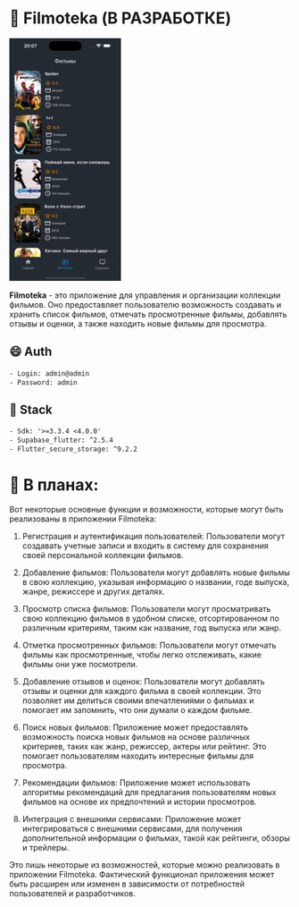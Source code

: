 # 🎦 Filmoteka (В РАЗРАБОТКЕ)

<img width="200" alt="Kinoteka" src="readme/img2.png" />

<b>Filmoteka</b> - это приложение для управления и организации коллекции фильмов. Оно предоставляет пользователю возможность создавать и хранить список фильмов, отмечать просмотренные фильмы, добавлять отзывы и оценки, а также находить новые фильмы для просмотра.

## 😄 Auth
    - Login: admin@admin
    - Password: admin


## 🦉 Stack
    - Sdk: '>=3.3.4 <4.0.0'
    - Supabase_flutter: ^2.5.4 
    - Flutter_secure_storage: ^9.2.2
    


#  🍿 В планах:

Вот некоторые основные функции и возможности, которые могут быть реализованы в приложении Filmoteka:

1. Регистрация и аутентификация пользователей: Пользователи могут создавать учетные записи и входить в систему для сохранения своей персональной коллекции фильмов.

2. Добавление фильмов: Пользователи могут добавлять новые фильмы в свою коллекцию, указывая информацию о названии, годе выпуска, жанре, режиссере и других деталях.

3. Просмотр списка фильмов: Пользователи могут просматривать свою коллекцию фильмов в удобном списке, отсортированном по различным критериям, таким как название, год выпуска или жанр.

4. Отметка просмотренных фильмов: Пользователи могут отмечать фильмы как просмотренные, чтобы легко отслеживать, какие фильмы они уже посмотрели.

5. Добавление отзывов и оценок: Пользователи могут добавлять отзывы и оценки для каждого фильма в своей коллекции. Это позволяет им делиться своими впечатлениями о фильмах и помогает им запомнить, что они думали о каждом фильме.

6. Поиск новых фильмов: Приложение может предоставлять возможность поиска новых фильмов на основе различных критериев, таких как жанр, режиссер, актеры или рейтинг. Это помогает пользователям находить интересные фильмы для просмотра.

7. Рекомендации фильмов: Приложение может использовать алгоритмы рекомендаций для предлагания пользователям новых фильмов на основе их предпочтений и истории просмотров.

8. Интеграция с внешними сервисами: Приложение может интегрироваться с внешними сервисами, для получения дополнительной информации о фильмах, такой как рейтинги, обзоры и трейлеры.

Это лишь некоторые из возможностей, которые можно реализовать в приложении Filmoteka. Фактический функционал приложения может быть расширен или изменен в зависимости от потребностей пользователей и разработчиков.


